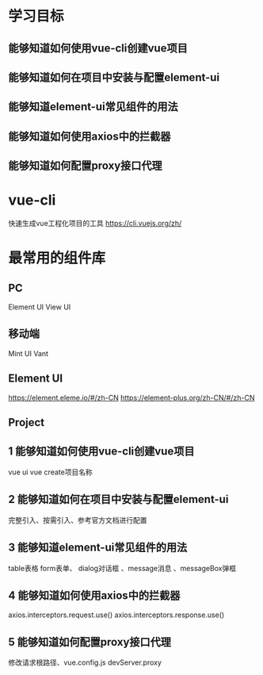 
# 学习目标
## 能够知道如何使用vue-cli创建vue项目
## 能够知道如何在项目中安装与配置element-ui
## 能够知道element-ui常见组件的用法
## 能够知道如何使用axios中的拦截器
## 能够知道如何配置proxy接口代理

# vue-cli
快速生成vue工程化项目的工具
https://cli.vuejs.org/zh/

# 最常用的组件库
## PC
Element UI
View UI
## 移动端
Mint UI
Vant


## Element UI
https://element.eleme.io/#/zh-CN
https://element-plus.org/zh-CN/#/zh-CN


## Project
## 1 能够知道如何使用vue-cli创建vue项目
vue ui    vue create项目名称
## 2 能够知道如何在项目中安装与配置element-ui
完整引入、按需引入、参考官方文档进行配置
## 3 能够知道element-ui常见组件的用法
table表格  form表单、 dialog对话框 、message消息 、messageBox弹框
## 4 能够知道如何使用axios中的拦截器
axios.interceptors.request.use()   axios.interceptors.response.use()
## 5 能够知道如何配置proxy接口代理
修改请求根路径、vue.config.js  devServer.proxy
